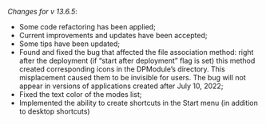 _Changes for v 13.6.5_:
- Some code refactoring has been applied;
- Current improvements and updates have been accepted;
- Some tips have been updated;
- Found and fixed the bug that affected the file association method: right after the deployment (if “start after deployment” flag is set) this method created corresponding icons in the DPModule’s directory. This misplacement caused them to be invisible for users. The bug will not appear in versions of applications created after July 10, 2022;
- Fixed the text color of the modes list;
- Implemented the ability to create shortcuts in the Start menu (in addition to desktop shortcuts)
